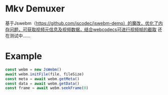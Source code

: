 # Mkv Demuxer
基于Jswebm（https://github.com/jscodec/jswebm-demo）的魔改，优化了内存问题，可获取视频元信息及视频数据，结合webcodecs可进行视频帧的截取
还在测试中……
# Example
```javascript
const webm = new JsWebm()
await webm.initFile(file, fileSize)
const meta = await webm.getMeta()
const data = await webm.getData()
const frame = await webm.seekFrame(0)
```